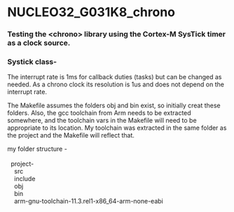 # NUCLEO32_G031K8_chrono

### Testing the \<chrono\> library using the Cortex-M SysTick timer as a clock source.

### Systick class-

The interrupt rate is 1ms for callback duties (tasks) but can be changed as needed. As a chrono clock its resolution is 1us and does not depend on the interrupt rate.


The Makefile assumes the folders obj and bin exist, so initially creat these folders. Also, the gcc toolchain from Arm needs to be extracted somewhere, and the toolchain vars in the Makefile will need to be appropriate to its location. My toolchain was extracted in the same folder as the project and the Makefile will reflect that.

my folder structure -\
\
&nbsp;&nbsp;project-\
&nbsp;&nbsp;&nbsp;&nbsp;src\
&nbsp;&nbsp;&nbsp;&nbsp;include\
&nbsp;&nbsp;&nbsp;&nbsp;obj\
&nbsp;&nbsp;&nbsp;&nbsp;bin\
&nbsp;&nbsp;&nbsp;&nbsp;arm-gnu-toolchain-11.3.rel1-x86_64-arm-none-eabi
